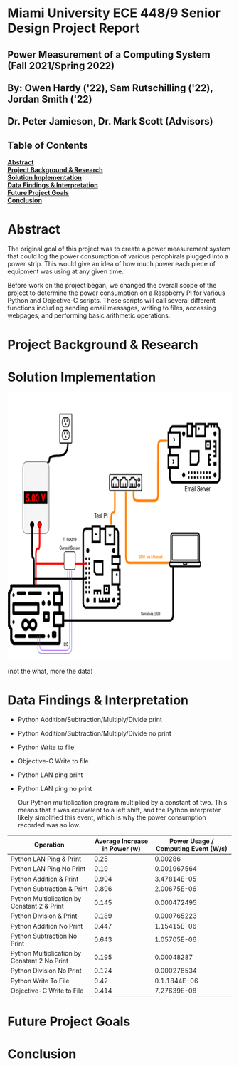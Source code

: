 # Miami University ECE 448/9 Senior Design Project Report
## Power Measurement of a Computing System (Fall 2021/Spring 2022) <br> <br> By: Owen Hardy ('22), Sam Rutschilling ('22), Jordan Smith ('22) <br> <br> Dr. Peter Jamieson, Dr. Mark Scott (Advisors)

## Table of Contents
**[Abstract](#abstract)**<br>
**[Project Background & Research](#project-background--research)**<br>
**[Solution Implementation](#solution-implementation)**<br>
**[Data Findings & Interpretation](#data-findings--interpretation)**<br>
**[Future Project Goals](#future-project-goals)**<br>
**[Conclusion](#conclusion)**<br>

# Abstract
The original goal of this project was to create a power measurement system that could log the power consumption of various perophirals plugged into a power strip.  This would give an idea of how much power each piece of equipment was using at any given time.  

Before work on the project began, we changed the overall scope of the project to determine the power consumption on a Raspberry Pi for various Python and Objective-C scripts.  These scripts will call several different functions including sending email messages, writing to files, accessing webpages, and performing basic arithmetic operations.

# Project Background & Research

# Solution Implementation
<p align="center">
  <img height="600" src="./Diagrams/Hardware%20setup.drawio.png">
</p>

(not the what, more the data)
# Data Findings & Interpretation
<!--Add charts with data from averages for each of the below -->
* Python Addition/Subtraction/Multiply/Divide print
* Python Addition/Subtraction/Multiply/Divide no print
* Python Write to file
* Objective-C Write to file
* Python LAN ping print
* Python LAN ping no print
  
  Our Python multiplication program multiplied by a constant of two. This means that it was equivalent to a left shift, and the Python interpreter likely simplified this event, which is why the power consumption recorded was so low.

| Operation | Average Increase in Power (w) | Power Usage / Computing Event (W/s)|
| ----------- | ----------- | ------ |
| Python LAN Ping & Print | 0.25 | 0.00286 |
| Python LAN Ping No Print | 0.19 | 0.001967564 |
| Python Addition & Print | 0.904 | 3.47814E-05 |
| Python Subtraction & Print | 0.896  | 2.00675E-06 |
| Python Multiplication by Constant 2 & Print | 0.145 | 0.000472495 |
| Python Division & Print | 0.189 | 0.000765223 |
| Python Addition No Print | 0.447 | 1.15415E-06 |
| Python Subtraction No Print | 0.643 | 1.05705E-06 |
| Python Multiplication by Constant 2 No Print | 0.195 | 0.00048287 |
| Python Division No Print | 0.124 | 0.000278534 |
| Python Write To File | 0.42 | 0.1.1844E-06 |
| Objective-C Write to File | 0.414 | 7.27639E-08 |

# Future Project Goals
# Conclusion




<!-- # Our notes (to be ommitted or relocated)
Be sure to discuss:
* ABET: What decisions and why, ethical impact

Software Utilities used:

https://sqlitebrowser.org/

https://www.anaconda.com/products/individual#Downloads

https://raspberrytips.com/mail-server-raspberry-pi/ (local mail server)

Annaconda Notes:
- Anaconda does not activate correctly on windows unless you open vscode through Anaconda Command Prompt
- Use the command `code .` to start VSCode from Anaconda
- Browse through the folders from there in order to find the github local file location
- This should stop from getting errors related to "dll not found" when importing packages that are actually installed through Anaconda.

https://code.visualstudio.com/docs/remote/ssh

https://code.visualstudio.com/

Notes for VSCode and Arduino:
- Must open arduino .ino file from folders in arduino otherwise it will not find the .json configuration file and will not work correctly

https://www.raspberrypi.org/software/operating-systems/

https://learn.adafruit.com/adafruit-ina219-current-sensor-breakout/arduino-code

https://www.diagrams.net/




Python dataloging program must have sqlite3 and pyserial packages installed.
On windows these can be installed using the Anaconda package manager and the following two commands.
(Anaconda must be installed first: anaconda.org)

Run the following commands in the anaconda command window:

   SQLITE3:
     
     conda install -c blaze sqlite3

   PYSERIAL:
    
    conda install -c anaconda pyserial

Begining tests were completed using:

- Raspberry Pi 3B+
- Ubiquiti Edgerouter EX
- generic USB power measurement meter
- FLUKE 87V Multimeter

Datalogging tests also included:

- INA219 current measurement
- Arduino UNO serial communication with computer


Testbench setup:
- Ubiquiti Edgerouter setup to isolate network traffic for the tests
- router setup with IP address of 10.10.10.1 to reduce the risk it is on the same subnet as test computers (further mitigated by virtual machines)
- router has login setup as miami/redhawk
- raspberry pi login is standard load of raspbery pi OS (pi/raspberry) and IP address is 10.10.10.3
- Program accessed via visual studio code remote SSH from windows virtual machine isolated from network.
- Desktop access is also availible to the raspberry pi through VNC viewer

Test method for determining the required resolution:
1. Connected the meter in between the Raspberry pi and 5V power supply
2. Wait for the Raspberry Pi to boot and current draw to stabilize
3. Connect to the raspberry pi from visual studio code remote-SSH
4. Record the current increase and the time the script took to complete

Average time was approx 5 seconds, current increased from 0.48 amps to 0.71 amps


Test method for datalogging:
1. Connect the current measurement Ardunio (with attatched current measurement IC) to laptop with python datalogging program
2. Connect the incoming 5V power to the raspberry pi to the current/voltage measurement chip
3. Wait for the raspberry Pi to boot and current draw to stabilize
4. Start datalogging using datalogging python script.
5. After a few seconds, start the ping script, and then wait for it to end
6. press ctrl+c on test computer to end execution of the datalogging script

2021-10-04

Changed the Test measurement setup and re ran test scripts.
This time the arduino and raspberry pi were connected to the same ground, so the voltage measurements worked correctly.

After measuring the power usage for running the ping script we ran scripts to determine the power usage various parts of this script may have consumed.
One of these was printing a counting number out to the termineal display, this script took approx 0.02 seconds to run, with an insteneous power draw.

From ping script: It takes 0.018s for each ping.

We then changed this to include a wait statement so that it would take approximitley the same amount of time to run as the other scripts.

This was also applied to the script that counts to 500 without printing to the terminal as this script completes in 0.001071s

Obviously this approach may have issues, considering now there is a "sleep()" timer command also consuming power.
>>>>>>> parent of a49f60a (Update README.md) 

2021-11-15

Values implemented into table. Data analysis was done using the number of trials we completed, and high accuracy estimated values for time from the SQL statements. The method used to measure this was. Copy data from SQL statement file to notepad++ search and replace all data with the exception of the seconds part of the time out. Copy and paste into matlab, calculate the average time. Future goal would be to implement a python search and replace script to do this automatically, similar to what I (sam) have used in previous work projects.



Excel Spreadsheet PowerCalculations was used to calculate the power and time values. Inputs are WattageIdle, Wattage Operation, Average Time (calculated above) and Number of Operations. This greatly simplifies the work from doing it all by hand.

Multipication and Division Operations ran to / from a maximum value of: 1000000000000000000000000000000000000000000000000000000000000000000000000000000000000000000000000000000000000 (1E108), but due to the multiplication and division operations, this only results in a total of 359 operations taking place in either direction.

-->


